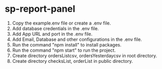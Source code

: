 # sp-report-panel
1. Copy the example.env file or create a .env file.
2. Add database credentials in the .env file.
3. Add App URL and port in the .env file.
4. Add Email, Database and other configurations in the .env file.
5. Run the command "npm install" to install packages.
6. Run the command "npm start" to run the project.
7. Create directory ordersListcsv, ordersYesterdaycsv in root directory.
8. Create directory checksList, orderList in public directory.
